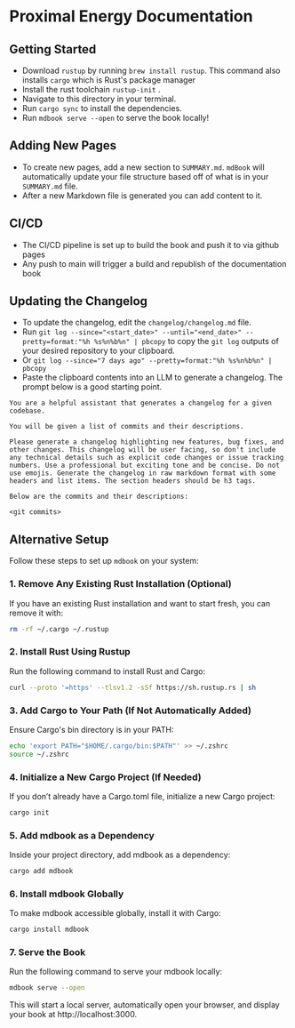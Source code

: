 # Proximal Energy Documentation

## Getting Started

- Download `rustup` by running `brew install rustup`. This command also installs `cargo` which is Rust's package manager
- Install the rust toolchain `rustup-init` .
- Navigate to this directory in your terminal.
- Run `cargo sync` to install the dependencies.
- Run `mdbook serve --open` to serve the book locally!

## Adding New Pages

- To create new pages, add a new section to `SUMMARY.md`. `mdBook` will automatically update your file structure based off of what is in your `SUMMARY.md` file.
- After a new Markdown file is generated you can add content to it.

## CI/CD

- The CI/CD pipeline is set up to build the book and push it to via github pages
- Any push to main will trigger a build and republish of the documentation book

## Updating the Changelog

- To update the changelog, edit the `changelog/changelog.md` file.
- Run `git log --since="<start_date>" --until="<end_date>" --pretty=format:"%h %s%n%b%n" | pbcopy` to copy the `git log` outputs of your desired repository to your clipboard.
- Or `git log --since="7 days ago" --pretty=format:"%h %s%n%b%n" | pbcopy`
- Paste the clipboard contents into an LLM to generate a changelog. The prompt below is a good starting point.

```
You are a helpful assistant that generates a changelog for a given codebase.

You will be given a list of commits and their descriptions.

Please generate a changelog highlighting new features, bug fixes, and other changes. This changelog will be user facing, so don't include any technical details such as explicit code changes or issue tracking numbers. Use a professional but exciting tone and be concise. Do not use emojis. Generate the changelog in raw markdown format with some headers and list items. The section headers should be h3 tags.

Below are the commits and their descriptions:

<git commits>
```

## Alternative Setup

Follow these steps to set up `mdbook` on your system:

### 1. Remove Any Existing Rust Installation (Optional)

If you have an existing Rust installation and want to start fresh, you can remove it with:

```bash
rm -rf ~/.cargo ~/.rustup
```

### 2. Install Rust Using Rustup

Run the following command to install Rust and Cargo:

```bash
curl --proto '=https' --tlsv1.2 -sSf https://sh.rustup.rs | sh
```

### 3. Add Cargo to Your Path (If Not Automatically Added)

Ensure Cargo's bin directory is in your PATH:

```bash
echo 'export PATH="$HOME/.cargo/bin:$PATH"' >> ~/.zshrc
source ~/.zshrc
```

### 4. Initialize a New Cargo Project (If Needed)

If you don’t already have a Cargo.toml file, initialize a new Cargo project:

```bash
cargo init
```

### 5. Add mdbook as a Dependency

Inside your project directory, add mdbook as a dependency:

```bash
cargo add mdbook
```

### 6. Install mdbook Globally

To make mdbook accessible globally, install it with Cargo:

```bash
cargo install mdbook
```

### 7. Serve the Book

Run the following command to serve your mdbook locally:

```bash
mdbook serve --open
```

This will start a local server, automatically open your browser, and display your book at http://localhost:3000.
